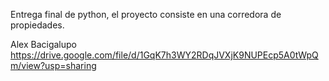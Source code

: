 Entrega final de python, el proyecto consiste en una corredora de propiedades.

Alex Bacigalupo
https://drive.google.com/file/d/1GqK7h3WY2RDqJVXjK9NUPEcp5A0tWpQm/view?usp=sharing

